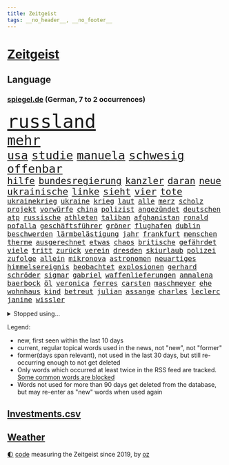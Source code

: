 ```yaml
---
title: Zeitgeist
tags: __no_header__, __no_footer__
---
```


# [Zeitgeist](https://oliz.io/zeitgeist/)

## Language

<h3><a href="https://www.spiegel.de" target="_blank">spiegel.de</a> (German, 7 to 2 occurrences)</h3>
<p style="font-family:monospace">
<span style="font-size:32pt"><a href="news_links.html#russland" class="current">russland</a></span>
<br>
<span style="font-size:24pt"><a href="news_links.html#mehr" class="current">mehr</a></span>
<br>
<span style="font-size:20pt"><a href="news_links.html#usa" class="current">usa</a></span>
<span style="font-size:20pt"><a href="news_links.html#studie" class="current">studie</a></span>
<span style="font-size:20pt"><a href="news_links.html#manuela" class="current">manuela</a></span>
<span style="font-size:20pt"><a href="news_links.html#schwesig" class="current">schwesig</a></span>
<span style="font-size:20pt"><a href="news_links.html#offenbar" class="current">offenbar</a></span>
<br>
<span style="font-size:16pt"><a href="news_links.html#hilfe" class="current">hilfe</a></span>
<span style="font-size:16pt"><a href="news_links.html#bundesregierung" class="current">bundesregierung</a></span>
<span style="font-size:16pt"><a href="news_links.html#kanzler" class="current">kanzler</a></span>
<span style="font-size:16pt"><a href="news_links.html#daran" class="current">daran</a></span>
<span style="font-size:16pt"><a href="news_links.html#neue" class="current">neue</a></span>
<span style="font-size:16pt"><a href="news_links.html#ukrainische" class="current">ukrainische</a></span>
<span style="font-size:16pt"><a href="news_links.html#linke" class="current">linke</a></span>
<span style="font-size:16pt"><a href="news_links.html#sieht" class="current">sieht</a></span>
<span style="font-size:16pt"><a href="news_links.html#vier" class="current">vier</a></span>
<span style="font-size:16pt"><a href="news_links.html#tote" class="current">tote</a></span>
<br>
<span style="font-size:12pt"><a href="news_links.html#ukrainekrieg" class="current">ukrainekrieg</a></span>
<span style="font-size:12pt"><a href="news_links.html#ukraine" class="current">ukraine</a></span>
<span style="font-size:12pt"><a href="news_links.html#krieg" class="current">krieg</a></span>
<span style="font-size:12pt"><a href="news_links.html#laut" class="current">laut</a></span>
<span style="font-size:12pt"><a href="news_links.html#alle" class="current">alle</a></span>
<span style="font-size:12pt"><a href="news_links.html#merz" class="current">merz</a></span>
<span style="font-size:12pt"><a href="news_links.html#scholz" class="current">scholz</a></span>
<span style="font-size:12pt"><a href="news_links.html#projekt" class="current">projekt</a></span>
<span style="font-size:12pt"><a href="news_links.html#vorwürfe" class="current">vorwürfe</a></span>
<span style="font-size:12pt"><a href="news_links.html#china" class="current">china</a></span>
<span style="font-size:12pt"><a href="news_links.html#polizist" class="current">polizist</a></span>
<span style="font-size:12pt"><a href="news_links.html#angezündet" class="current">angezündet</a></span>
<span style="font-size:12pt"><a href="news_links.html#deutschen" class="current">deutschen</a></span>
<span style="font-size:12pt"><a href="news_links.html#atp" class="new">atp</a></span>
<span style="font-size:12pt"><a href="news_links.html#russische" class="current">russische</a></span>
<span style="font-size:12pt"><a href="news_links.html#athleten" class="current">athleten</a></span>
<span style="font-size:12pt"><a href="news_links.html#taliban" class="current">taliban</a></span>
<span style="font-size:12pt"><a href="news_links.html#afghanistan" class="current">afghanistan</a></span>
<span style="font-size:12pt"><a href="news_links.html#ronald" class="current">ronald</a></span>
<span style="font-size:12pt"><a href="news_links.html#pofalla" class="current">pofalla</a></span>
<span style="font-size:12pt"><a href="news_links.html#geschäftsführer" class="current">geschäftsführer</a></span>
<span style="font-size:12pt"><a href="news_links.html#gröner" class="new">gröner</a></span>
<span style="font-size:12pt"><a href="news_links.html#flughafen" class="current">flughafen</a></span>
<span style="font-size:12pt"><a href="news_links.html#dublin" class="current">dublin</a></span>
<span style="font-size:12pt"><a href="news_links.html#beschwerden" class="current">beschwerden</a></span>
<span style="font-size:12pt"><a href="news_links.html#lärmbelästigung" class="new">lärmbelästigung</a></span>
<span style="font-size:12pt"><a href="news_links.html#jahr" class="current">jahr</a></span>
<span style="font-size:12pt"><a href="news_links.html#frankfurt" class="current">frankfurt</a></span>
<span style="font-size:12pt"><a href="news_links.html#menschen" class="current">menschen</a></span>
<span style="font-size:12pt"><a href="news_links.html#therme" class="new">therme</a></span>
<span style="font-size:12pt"><a href="news_links.html#ausgerechnet" class="current">ausgerechnet</a></span>
<span style="font-size:12pt"><a href="news_links.html#etwas" class="current">etwas</a></span>
<span style="font-size:12pt"><a href="news_links.html#chaos" class="current">chaos</a></span>
<span style="font-size:12pt"><a href="news_links.html#britische" class="current">britische</a></span>
<span style="font-size:12pt"><a href="news_links.html#gefährdet" class="current">gefährdet</a></span>
<span style="font-size:12pt"><a href="news_links.html#viele" class="current">viele</a></span>
<span style="font-size:12pt"><a href="news_links.html#tritt" class="current">tritt</a></span>
<span style="font-size:12pt"><a href="news_links.html#zurück" class="current">zurück</a></span>
<span style="font-size:12pt"><a href="news_links.html#verein" class="current">verein</a></span>
<span style="font-size:12pt"><a href="news_links.html#dresden" class="current">dresden</a></span>
<span style="font-size:12pt"><a href="news_links.html#skiurlaub" class="current">skiurlaub</a></span>
<span style="font-size:12pt"><a href="news_links.html#polizei" class="current">polizei</a></span>
<span style="font-size:12pt"><a href="news_links.html#zufolge" class="current">zufolge</a></span>
<span style="font-size:12pt"><a href="news_links.html#allein" class="current">allein</a></span>
<span style="font-size:12pt"><a href="news_links.html#mikronova" class="new">mikronova</a></span>
<span style="font-size:12pt"><a href="news_links.html#astronomen" class="current">astronomen</a></span>
<span style="font-size:12pt"><a href="news_links.html#neuartiges" class="new">neuartiges</a></span>
<span style="font-size:12pt"><a href="news_links.html#himmelsereignis" class="new">himmelsereignis</a></span>
<span style="font-size:12pt"><a href="news_links.html#beobachtet" class="current">beobachtet</a></span>
<span style="font-size:12pt"><a href="news_links.html#explosionen" class="current">explosionen</a></span>
<span style="font-size:12pt"><a href="news_links.html#gerhard" class="current">gerhard</a></span>
<span style="font-size:12pt"><a href="news_links.html#schröder" class="current">schröder</a></span>
<span style="font-size:12pt"><a href="news_links.html#sigmar" class="current">sigmar</a></span>
<span style="font-size:12pt"><a href="news_links.html#gabriel" class="current">gabriel</a></span>
<span style="font-size:12pt"><a href="news_links.html#waffenlieferungen" class="current">waffenlieferungen</a></span>
<span style="font-size:12pt"><a href="news_links.html#annalena" class="current">annalena</a></span>
<span style="font-size:12pt"><a href="news_links.html#baerbock" class="current">baerbock</a></span>
<span style="font-size:12pt"><a href="news_links.html#öl" class="current">öl</a></span>
<span style="font-size:12pt"><a href="news_links.html#veronica" class="new">veronica</a></span>
<span style="font-size:12pt"><a href="news_links.html#ferres" class="new">ferres</a></span>
<span style="font-size:12pt"><a href="news_links.html#carsten" class="current">carsten</a></span>
<span style="font-size:12pt"><a href="news_links.html#maschmeyer" class="current">maschmeyer</a></span>
<span style="font-size:12pt"><a href="news_links.html#ehe" class="current">ehe</a></span>
<span style="font-size:12pt"><a href="news_links.html#wohnhaus" class="current">wohnhaus</a></span>
<span style="font-size:12pt"><a href="news_links.html#kind" class="current">kind</a></span>
<span style="font-size:12pt"><a href="news_links.html#betreut" class="new">betreut</a></span>
<span style="font-size:12pt"><a href="news_links.html#julian" class="current">julian</a></span>
<span style="font-size:12pt"><a href="news_links.html#assange" class="current">assange</a></span>
<span style="font-size:12pt"><a href="news_links.html#charles" class="current">charles</a></span>
<span style="font-size:12pt"><a href="news_links.html#leclerc" class="current">leclerc</a></span>
<span style="font-size:12pt"><a href="news_links.html#janine" class="new">janine</a></span>
<span style="font-size:12pt"><a href="news_links.html#wissler" class="new">wissler</a></span>
</p>
<details>
<summary>Stopped using...</summary>
<p class="former" style="font-size:12pt">
ankunft(546) bieten(545) reiner(545) ausbruch(544) niveau(544) weitergehen(544) digitalisierung(543) getan(543) nachfolger(543) unmöglich(543) untersuchungen(543) wartet(543) diskriminierung(542) einsatzkräfte(542) guter(542) jüdische(542) leon(542) londoner(542) präsentiert(542) schüsse(542) sex(542) welchem(542) xi(542) zentrum(542) zugang(542) berichterstattung(541) berühmt(541) google(541) schwarzer(541) unabhängigkeit(541) verklagt(541) braun(540) coronaimpfstoffe(540) diskussion(540) lobt(540) müssten(540) signal(540) veranstaltung(540) beobachten(539) besitzer(539) entdeckten(539) ermitteln(539) hacker(539) kita(539) treffer(539) wales(539) wechseln(539) zurzeit(539) ärgert(539) anleger(538) ausbreitung(538) dienst(538) eingeschränkt(538) englischen(538) george(538) höheren(538) löhne(538) medikamente(538) patienten(538) sarscov2(538) umstritten(538) angeklagte(537) behandlung(537) bewährung(537) depressionen(537) merkels(537) metern(537) ton(537) unterschiedlich(537) wirecard(537) zoo(537) bereiten(536) enger(536) entdecken(536) erteilt(536) folgte(536) geboren(536) geschäft(536) gesundheit(536) länge(536) weiße(536) auskommen(535) day(535) freilassung(535) gesprengt(535) vermutet(535) verteilung(535) alkohol(534) ausgleich(534) bestimmt(534) coronatote(534) dominiert(534) eishockey(534) entscheidend(534) erschweren(534) florian(534) geheimnis(534) hieß(534) kommission(534) steigender(534) stich(534) streng(534) gesprächen(533) überlegen(533) beleidigung(532) deutlicher(532) freie(532) mitteln(532) rutschen(532) spätestens(532) wofür(532) zverev(532) durfte(531) mangelt(531) preisen(531) trainieren(531) erkrankung(530) investitionen(530) lernt(530) super(530) bürgermeisterin(529) gespielt(529) gigantische(529) handelt(529) unterzahl(529) aufgetreten(528) geriet(528) i(528) oppositionelle(528) wurzeln(528) zimmer(528) coronatests(527) tür(527) verteidigen(527) wirtschaftlichen(527) aufbauen(526) aufstellen(526) auftritte(526) erschienen(526) filmen(526) herr(526) game(525) gekauft(525) gemeinsame(525) italienischen(525) jahrestag(525) sinn(525) verfassung(525) wochenüberblick(525) 11(524) 1500(524) berater(524) nordirland(524) schlicht(524) schriftsteller(524) dramatische(523) echten(523) kehrte(523) kindes(523) psychische(523) drängen(522) motor(522) betrifft(521) defensive(521) erzielte(521) geprägt(521) abkehr(520) herz(520) zigaretten(520) änderungen(520) bestmarke(519) einreise(519) option(519) aufhalten(518) sergio(518) verwaltungsgericht(518) erdbeben(517) abgewiesen(516) moderatorin(516) provokation(515) text(514) panik(513) sitzung(513) apps(512) bundes(512) flagge(512) pandemiebekämpfung(512) präsidentenwahl(512) telegram(512) ämter(512) verträge(511) aufgaben(510) kassieren(510) kontakt(510) telefonat(509) vermeintlich(509) gastronomie(508) kassierte(508) mitarbeiterin(508) nirgendwo(508) training(508) erforscht(504) profis(504) psychisch(503) senioren(503) startete(503) erfolgreichen(498) mittelpunkt(496) guatemala(495) laufbahn(495) tanzen(495) schmerz(494) gesundheitliche(493) startup(493) weitreichende(493) normalerweise(491) inhaftierten(488) klarheit(483) drohne(482) ungewöhnlichen(481) 56(480) renommierten(480) sammeln(480) mängel(478) aggressiv(474) bösen(470) billiger(467) einfache(467) regelmäßig(466) explodiert(464) arzneimittelbehörde(457) heidelberg(455) londons(454) enthält(449) heimatland(436) schlaf(435) gemüse(422) pokal(422) schiebt(421) nachbarland(420) unwahrscheinlich(419) 18jähriger(415) stromnetz(412) kannte(406) herren(395) neuanfang(395) recherche(393) universitäten(386) angefahren(379) lahm(374) belgische(366) 2001(364) coronainzidenz(357) käse(354) zwischenfall(348) japanischen(329) abgefeuert(328) notwendigen(327) großkonzerne(318) waldbrände(317) 800(315) jonathan(313) erholen(310) notenbank(308) dorthin(306) parlamentswahlen(306) sächsische(305) einwanderer(303) impfgegner(303) tendenzen(302) psyche(301) gesprungen(300) verschwörungsmythen(292) hit(288) formiert(287) raste(287) regenfälle(285) stundenlang(285) novak(283) verdi(283) ewigkeit(281) delta(280) inflationsrate(280) staatschefs(278) befassen(276) dänen(276) sichere(275) 16000(274) djoković(274) erlag(272) beteuert(271) füllen(267) vierter(267) warnungen(267) bekennt(266) mächtigen(264) ausgerückt(263) erobert(262) festgehalten(262) stilkritik(262) zugestimmt(258) sicherer(256) emiraten(253) waldbrand(253) 2007(252) ausgefallen(250) jagen(250) lieferengpässen(249) winde(249) spende(247) einführung(246) nrwministerpräsident(246) anschluss(244) schutzmaßnahmen(244) aushalten(243) funktionär(243) halfen(242) inszenieren(242) jinping(238) siebzigerjahren(238) entthront(237) ministerpräsidentenkonferenz(237) mainzer(236) entzieht(235) überwältigt(233) angegangen(231) coronapause(231) dirk(230) freedom(230) gemischt(228) niklas(228) war's(228) längste(226) schuhe(225) einigkeit(223) experimente(220) löscht(218) büchern(217) moderner(217) häfen(216) lina(215) haushalt(214) leib(214) kanadische(212) müttern(211) überraschende(211) hoffenheim(210) zorn(209) uskonzern(208) partien(207) staatsanwalt(206) zuschuss(206) investiert(204) preiserhöhungen(203) reisten(203) meldeten(202) rolling(202) stones(202) tsg(202) gefälschten(200) sportwagen(200) dringen(198) hoffmann(197) werner(197) farce(196) messe(195) nackt(195) stillstand(195) parken(194) 22jährige(193) beigetragen(193) oper(193) stach(193) umbruch(193) absicht(191) arten(190) coronaausbrüche(190) pflegekraft(190) bundestagsdebatte(188) gehirn(188) krieger(188) sportstars(188) zürich(188) floyd(187) menschliche(187) offensiv(187) feministin(186) mehrwertsteuer(186) prosieben(186) schränkt(186) vorfeld(186) befragt(185) einigt(185) konflikts(185) militärmanöver(185) empfing(184) geheim(184) geladen(184) auszubildende(183) bekräftigt(181) eingefangen(181) beschlagnahmen(179) kapitänin(178) südkoreas(178) demut(177) klischees(176) ham(175) ruhestand(175) ole(173) sozialer(173) gefeuert(172) gaspreise(171) globales(171) grundlegende(171) verdoppeln(170) alarmieren(169) emir(168) teller(168) trapp(168) mächtig(167) taiwans(167) knappheit(166) messenger(165) einander(164) ema(164) gaspreisen(163) langfristige(163) prestigeprojekt(163) signale(163) einschüchtern(162) lindern(162) aue(161) auszahlt(161) bewerten(161) kultusministerinnen(161) gefährt(160) övp(160) studenten(159) weitgehende(159) belohnung(158) bundesligist(158) kameraden(158) magazin(158) polnischer(158) todesopfern(158) cannabislegalisierung(157) verwerfungen(157) exkanzler(156) 1974(155) dritter(155) kroatische(155) aufpassen(154) inklusive(154) masked(154) penny(154) rangnick(154) schuldenbremse(154) twitterte(154) police(153) härte(152) überlastung(152) gesprächsrunde(151) atomenergie(150) booster(149) zugeständnisse(149) reichten(148) anfangen(147) füllkrug(147) medizinische(147) meldungen(147) rechtsextremer(147) zulieferer(147) kuss(146) wiederholten(146) exkollegen(145) tornados(145) komplikationen(143) matteo(143) unterhändler(143) dankbarkeit(142) netflixserie(142) tödlichem(142) blutige(141) marschiert(141) soziales(141) jameswebbweltraumteleskop(140) superreiche(140) wikileaks(140) gerne(138) schusswaffen(138) steuereinnahmen(138) traditionell(138) vatikan(138) blauen(137) zwölfjährige(137) bescheid(136) nelson(136) reine(136) woanders(136) impfpass(135) solcher(135) wille(135) airbus(134) einkaufen(134) saisonniederlage(134) durchseuchung(133) äthiopische(132) globaler(130) gesteckt(129) modellen(129) coronachaos(128) spiegelgespräch(128) weltbesten(128) historischer(127) wachstumsprognose(127) zwischenbilanz(127) arbeitswelt(126) homeofficepflicht(126) aktivistinnen(125) coronakurs(125) gelb(125) watson(123) seltene(122) bundesligageschichte(121) paradies(121) phänomen(121) radcliffe(121) johnsons(120) erliegt(119) keeper(119) kommissar(119) pfosten(119) tatmotiv(119) mache(118) verschollen(118) british(117) entsteht(117) positiver(117) manila(116) nagel(116) schlussphase(116) apotheken(115) werkbank(115) ausliefern(114) frieren(114) kanal(114) sotheby's(114) kinderbetreuung(113) biathlon(112) einschränken(112) femizide(112) hausarbeit(112) magnus(112) versorgen(112) atomdeal(111) chatnachrichten(111) güler(111) holland(111) serap(111) zwölfjährigen(111) felder(110) landeten(110) kurdische(109) magen(109) landeshauptstadt(108) altkanzler(107) fluglinien(107) vergabe(107) personalien(106) rihanna(106) stolpern(106) syrischer(105) verkehrschaos(105) buchung(104) natürlich(104) vollzogen(104) beanstandet(103) juan(103) sandra(103) entsenden(102) neunzigerjahren(102) zeitweilig(102) thailändischen(101) untermauern(100) lehrt(99) angemessene(98) schied(98) showdown(98) witzig(98) meisterwerk(97) borrell(96) josep(96) student(96) südkoreanische(96) überlebenskampf(96) bafög(95) bat(95) geschäften(95) miliz(95) expertenrat(94) heikel(94) rechtsstaat(94) öffnete(94) begegnen(93) coronaprotesten(93) herben(93) p(93) alina(92) auszahlen(92) geschlossene(92) kehrtwende(92) stabilität(92) welternährungsorganisation(92) mittelfeld(91) nutzlos(91) zerbrechen(91) medienunternehmer(90) nbaklub(90) parat(90) sanitäter(90) auszustellen(89) eingerichtet(89) exomars(89) kannten(89) anzugreifen(88) audi(88) einnehmen(88) erfolgte(88) farben(88) magull(88) sicherheitsgarantien(88) 140(87) abtransport(87) geschlecht(87) weltbekannt(87) 5g(86) bergh(86) matthes(86) videobilder(86) altersgrenze(85) erklingen(85) flugzeugen(85) netze(85) sozialexperte(85) unerreichbar(85) russophobie(84) skulptur(84) vorwoche(84) zeitraum(84) zweitbeste(84) überdenken(84) angehen(83) beschleunigen(83) céline(83) unbemannter(83) verneigt(83) ausgeschieden(82) ballistischen(82) carola(82) heftigem(82) kriegt(82) lasche(82) nutztiere(82) produzent(82) rackete(82) trockenheit(82) verpassten(82) waldbränden(82) abduljabbar(81) innenraum(81) kareem(81) modellrechnungen(81) vertiefen(81) vorm(81) 30jähriger(80) altern(80) desto(80) dom(80) donezk(79) kunstmarkt(79) produktionskosten(79) rkipräsident(79) transfer(79) discounters(78) abhalten(77) atemnot(77) autist(77) großeinsatz(77) kampfeinsatz(77) maranello(77) unschuldige(77) 1973(76) humanitären(76) konfliktregion(76) schneefälle(75) aviv(74) chelseacoach(74) eingeschlagen(74) fertigung(74) himmelfahrtskommando(74) rauchwolken(74) kartellamt(73) leihmutterschaft(73) parteiausschluss(73) tätowieren(73) umkämpfte(73) akuter(72) ankam(72) besonnen(72) bevölkerungsgruppen(72) enttäuschend(72) ffp2maskenpflicht(72) gesundheitsamt(72) handelsabkommen(72) krefelder(72) maxim(72) schalker(72) usverteidigungsminister(72) verwehren(72) albert(71) beitragen(71) dallas(71) gräber(71) ian(71) mavericks(71) niedergeschossen(71) überzahl(71) auswärts(70) café(70) exportstopp(70) flugausfälle(70) geklagt(70) großfeuer(70) schießereien(70) treffers(70) videobeweis(70) weiterreise(70) nachgeholt(69) nova(69) sondergenehmigung(69) angebunden(68) großstädte(68) mobilisiert(68) tiktokstars(68) abhängt(67) aushandeln(67) inszenierung(67) jarosław(67) legislaturperiode(67) pommes(67) sektoren(67) veränderten(67) 1947(66) doms(66) häftlingen(66) report(66) turkmenistan(66) weint(66) anrufer(65) elektronisch(65) gesundheitsämtern(65) haushalten(65) höhen(65) zapfsäule(65) 57jährigen(64) angebracht(64) effektiv(64) genetisch(64) mordopfer(64) möglichem(64) sonderverwaltungszone(64) verheißt(64) abgestürzte(63) antreibt(63) paars(63) rüstung(63) versorgern(63) überlässt(63) abzuwenden(62) betrachtete(62) einstand(62) erhöhter(62) maren(62) millionenmetropole(62) schüttelt(62) ausgestrahlt(61) dämonen(61) hauptdarstellerin(61) sánchez(61) gewaschen(60) lawrow(60) tsunamiwarnung(60) dominierten(59) laufe(59) slalom(59) stabilisieren(59) tomaten(59) 1972(58) erik(58) laien(58) lesser(58) physiker(58) positiven(58) stuttgarter(58) weltgrößte(58) abgezockt(57) ernteausfälle(57) korallenriff(57) kosmonauten(57) nahelegt(57) fehlverhalten(56) neurowissenschaftlerin(56) urner(56) arnold(55) bitterkeit(55) dahinterstecken(55) geballte(55) kompletten(55) schwarzenegger(55) steuerte(55) texanische(55) brent(54) direkter(54) erblast(54) marschflugkörper(54) schalte(54) vereinigte(54) dgbchef(53) drehort(53) forschungszentrum(53) paprika(53) truppenaufmarsch(53) uboote(53) verpflichtendes(53) anträgen(52) berüchtigte(52) nadals(52) schreckmoment(52) billiganbieter(51) darmbakterien(51) militärstützpunkt(51) negativschlagzeilen(51) ordnet(51) touristin(51) vanessa(51) verzeichnen(51) 58jähriger(50) 63(50) akku(50) architektin(50) außenwelt(50) ba2(50) führungstor(50) horror(50) okay(50) sympathie(50) anziehen(49) barrier(49) bejubelt(49) gefechten(49) great(49) haustiere(49) preisschub(49) reef(49) verwundete(49) verwüstet(49) winkler(49) mosambik(48) nützt(48) pontifex(48) präsidium(48) vergab(48) bewerfen(47) latte(47) untersuchungsbericht(47) uspolizisten(47) vorgedrungen(47) zumal(47) coronatodesfälle(46) fähigkeiten(46) polizistin(46) schröders(46) sowohl(46) berufsleben(45) büdenbender(45) oppositionellen(45) sicherheitsleute(45) unterbrechen(45) eingezogen(44) franks(44) heizkostenzuschuss(44) hungrig(44) philosoph(44) rovers(44) verräter(44) verständlich(44) würgegriff(44) alabaliradovan(43) gastronom(43) integrationsbeauftragte(43) integrationsbeauftragten(43) reem(43) vögel(43) anhaben(42) gestrandet(42) akt(41) anstehenden(41) berufsbildung(41) bundesinstitut(41) fakevideo(41) pausen(41) zurückkommt(41) bräuchte(40) dreijährige(40) flüchteten(40) lebende(40) jüdinnen(39) kurdischen(39) sofortigem(39) vergleichen(39) we(39) zyklon(39) bewusstlose(38) dreharbeiten(38) e10(38) götz(38) hausdurchsuchung(38) minneapolis(38) videoschalte(38) wilhelmshaven(38) ausrichter(37) mineralwasser(37) rings(37) stärkung(37) vereine(37) beispiellosen(36) benko(36) buchmesse(36) gründlich(36) abschrecken(35) autoverkehr(35) bombenangriffs(35) clip(35) eintrag(35) nbageschichte(35) scorer(35) sicherheitsberater(35) vergleicht(35) vermuteten(35) weltordnung(35) widmete(35) wochenbeginn(35) bürokratie(34) kopftuchverbot(34) leichtigkeit(34) russinnen(34) öffnung(34) anschlägen(33) aufrechterhalten(33) gesteigert(33) problems(33) schwarzwald(33) odyssee(32) privatzoo(32) schuster(32) victoria(32) vorsichtig(32) windhorst(32) zurückgewiesen(32) arbeitsbelastung(31) belohnt(31) erliegen(31) luftraum(31) menschliches(31) misslungen(31) rechtsweg(31) wütender(31) aufsichtsbehörde(30) drohten(30) kriegsalltag(30) stillgelegt(30) daneben(29) fremden(29) generalabrechnung(29) intellektuellen(29) statue(29) tagesordnung(29) zagreb(29) arbeitszeit(28) beschwören(28) bevorsteht(28) bezahlung(28) flugkörper(28) hall(28) händlern(28) kremlkritiker(28) laschen(28) prorussisch(28) 170(27) bakterien(27) cleveland(27) erhob(27) patriarchat(27) begeben(26) coolness(26) drehten(26) verzückte(26) gesuchter(25) hysterie(25) strafrechtlicher(25) abrupten(24) annefrankbuch(24) bahnt(24) boom(24) geschüttelt(24) henrik(24) königreichs(24) pendlerpauschale(24) sekeinsatz(24) unsicher(24) zunehmen(24) zuteil(24) schutzbunker(23) steuererleichterungen(23) täuschen(23) durchaus(22) fiskus(22) flicks(22) prorussische(22) regierungstruppen(22) schlussfeier(22) schwächere(22) senkung(22) sputnik(22) unbürokratisch(22) ölpreis(22) 1600(21) nix(21) spiegeltexte(21) week(21) ausgerichtet(20) einsatzfähig(20) expansion(20) fernost(20) hausfrauen(20) hilfsgüter(20) ursprung(20) üppige(20) acapulco(19) auswandern(19) formulierte(19) genuss(19) tennisolympiasieger(19) anteile(18) finanzsanktionen(18) geldautomaten(18) kremlchefs(18) unterbunden(18) verschluckt(18) abholen(17) britin(17) freundschaften(17) häme(17) krebsleiden(17) ostukrainischen(17) zuschauenden(17) vorübergehenden(16) applaus(15) futter(15) katastrophale(15) kriegswoche(15) packen(15) schlechtesten(15) transgenderkindern(15) besitzern(14) brutalität(14) ehrenbürgerschaft(14) grandseigneur(14) kriegsflüchtlinge(14) metropolitan(14) mutige(14) selfmademilliardär(14) sicherheitspolitische(14) spdlinke(14) umfangreiche(14) artillerie(13) flugverbotszone(13) kämpferisch(13) lektionen(13) ramsan(13) rettungshubschrauber(13) schwieg(13) spezialeinheiten(13) tschetschenische(13) anzutreten(12) emil(12) gesellschaftsjahr(12) großvater(12) hauses(12) paralympics(12) premierleagueklub(12) ratingagenturen(12) saporischschja(12) scheinheiligkeit(12) völkerrechts(12) wehrpflicht(12) altkanzlers(11) amtszeiten(11) jünger(11) ordnern(11) regenwald(11) schmerzt(11)
</p>
</details>
<p>Legend:
<ul>
<li><span class="new">new</span>, first seen within the last 10 days</li>
<li><span class="current">current</span>, regular topical words used in the news, not "new", not "former"</li>
<li><span class="former">former(days span relevant)</span>, not used in the last 30 days, but still re-occurring enough to not get deleted</li>
<li>Only words which occurred at least twice in the RSS feed are tracked. <a href="language/filters.py">Some common words are blocked</a></li>
<li>Words not used for more than 90 days get deleted from the database, but may re-enter as "new" words when used again</li>
</ul>
</p>

## [Investments](investments.html)[.csv](investments.csv)

## [Weather](weather.html)

<footer>
<a href="javascript:toggleTheme()" class="nav">🌓</a>
<a href="https://github.com/ooz/zeitgeist">code</a> measuring the Zeitgeist since 2019, by <a href="https://oliz.io">oz</a>
</footer>
